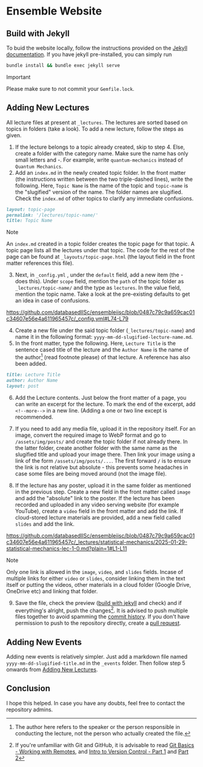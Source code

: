 # Ensemble Website

## Build with Jekyll

To buid the website locally, follow the instructions provided on the [Jekyll documentation](https://jekyllrb.com/docs/). If you have jekyll pre-installed, you can simply run

```bash
bundle install && bundle exec jekyll serve
```
> [!IMPORTANT]
> Please make sure to not commit your `Gemfile.lock`.

## Adding New Lectures

All lecture files at present at `_lectures`. The lectures are sorted based on topics in folders (take a look). To add a new lecture, follow the steps as given.

1. If the lecture belongs to a topic already created, skip to step 4. Else, create a folder with the category name. Make sure the name has only small letters and -. For example, write `quantum-mechanics` instead of `Quantum Mechanics`.
2. Add an `index.md` in the newly created topic folder. In the front matter (the instructions written between the two triple-dashed lines), write the following. Here, `Topic Name` is the name of the topic and `topic-name` is the "slugified" version of the name. The folder names are slugified. Check the `index.md` of other topics to clarify any immediate confusions.

```markdown
layout: topic-page
permalink: '/lectures/topic-name/'
title: Topic Name 
```

> [!NOTE]
> An `index.md` created in a topic folder creates the topic page for that topic. A topic page lists all the lectures under that topic. The code for the rest of the page can be found at `_layouts/topic-page.html` (the layout field in the front matter references this file).

3. Next, in `_config.yml` , under the `default` field, add a new item (the - does this). Under `scope` field, mention the `path` of the topic folder as `_lectures/topic-name/` and the type as `lectures`. In the value field, mention the topic name. Take a look at the pre-existing defaults to get an idea in case of confusions.

https://github.com/databasedIISc/ensembleiisc/blob/0487c79c9a659cac01c34607e56e4a611965457c/_config.yml#L74-L79

4. Create a new file under the said topic folder (`_lectures/topic-name`) and name it in the following format: `yyyy-mm-dd-slugified-lecture-name.md`.
5. In the front matter, type the following. Here, `Lecture Title` is the sentence cased title of the lecture and the `Author Name` is the name of the author[^1] (read footnote please) of that lecture. A reference has also been added.

[^1]: The author here refers to the speaker or the person responsible in conducting the lecture, not the person who actually created the file.  

```markdown
title: Lecture Title
author: Author Name
layout: post
```

6. Add the Lecture contents. Just below the front matter of a page, you can write an excerpt for the lecture. To mark the end of the excerpt, add `<!--more-->` in a new line. (Adding a one or two line except is recommended.

7. If you need to add any media file, upload it in the repository itself. For an image, convert the required image to WebP format and go to `/assets/img/posts/` and create the topic folder if not already there. In the latter folder, create another folder with the same name as the slugified title and upload your image there. Then link your image using a link of the form `/assets/img/posts/...`. The first forward `/` is to ensure the link is not relative but absolute - this prevents some headaches in case some files are being moved around (not the image file).
8. If the lecture has any poster, upload it in the same folder as mentioned in the previous step. Create a new field in the front matter called `image` and add the "absolute" link to the poster. If the lecture has been recorded and uploaded in any video serving website (for example YouTube), create a `video` field in the front matter and add the link. If cloud-stored lecture materials are provided, add a new field called `slides` and add the link.

https://github.com/databasedIISc/ensembleiisc/blob/0487c79c9a659cac01c34607e56e4a611965457c/_lectures/statistical-mechanics/2025-01-29-statistical-mechanics-lec-1-0.md?plain=1#L1-L11

> [!NOTE]
> Only one link is allowed in the `image`, `video`, and `slides` fields. Incase of multiple links for either `video` or `slides`, consider linking them in the text itself or putting the videos, other materials in a cloud folder (Google Drive, OneDrive etc) and linking that folder.

9. Save the file, check the preview ([build with jekyll](#build-with-jekyll) and check) and if everything's alright, push the changes[^2]. It is advised to push multiple files together to avoid spamming the [commit history](https://git-scm.com/book/en/v2/Git-Basics-Viewing-the-Commit-History). If you don't have permission to push to the repository directly, create a [pull request](https://git-scm.com/book/en/v2/GitHub-Contributing-to-a-Project).

[^2]: If you're unfamiliar with Git and GitHub, it is advisable to read [Git Basics - Working with Remotes](https://git-scm.com/book/en/v2/Git-Basics-Recording-Changes-to-the-Repository), and [Intro to Version Control - Part 1](https://automatic-wilderness-e07.notion.site/Intro-to-Version-Control-with-Git-Part-1-7a53d6641b1b4ac88908db38dcd25ab1) and [Part 2](https://automatic-wilderness-e07.notion.site/Intro-to-Version-Control-with-Git-Part-2-d7163512e13243f1b20059afac0174e3)

## Adding New Events

Adding new events is relatively simpler. Just add a markdown file named `yyyy-mm-dd-slugified-title.md` in the `_events` folder. Then follow step 5 onwards from [Adding New Lectures](#adding-new-lectures).

## Conclusion

I hope this helped. In case you have any doubts, feel free to contact the repository admins.
